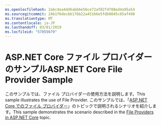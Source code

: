 ```yaml
---
ms.openlocfilehash: 2abc4ea4dd6abb6e56ce72af02f4f88ed4a95a54
ms.sourcegitcommit: 24b1f6decbb17bb22a45166e5fdb0845c65af498
ms.translationtype: MT
ms.contentlocale: ja-JP
ms.lasthandoff: 03/01/2019
ms.locfileid: "57055679"
---
```

# <a name="aspnet-core-file-provider-sample"></a><span data-ttu-id="b62c4-101">ASP.NET Core ファイル プロバイダーのサンプル</span><span class="sxs-lookup"><span data-stu-id="b62c4-101">ASP.NET Core File Provider Sample</span></span>

<span data-ttu-id="b62c4-102">このサンプルでは、ファイル プロバイダーの使用方法を説明します。</span><span class="sxs-lookup"><span data-stu-id="b62c4-102">This sample illustrates the use of File Provider.</span></span> <span data-ttu-id="b62c4-103">このサンプルでは、「[ASP.NET Core でのファイル プロバイダー](https://docs.microsoft.com/aspnet/core/fundamentals/file-providers)」のトピックで説明されるシナリオを紹介します。</span><span class="sxs-lookup"><span data-stu-id="b62c4-103">This sample demonstrates the scenario described in the [File Providers in ASP.NET Core](https://docs.microsoft.com/aspnet/core/fundamentals/file-providers) topic.</span></span>
